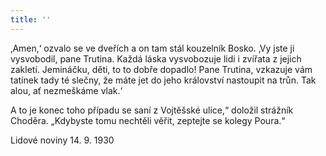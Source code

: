 ```yaml
---
title: ''
---
```


‚Amen,‘ ozvalo se ve dveřích a on tam stál kouzelník Bosko. ‚Vy jste ji vysvobodil, pane Trutina. Každá láska vysvobozuje lidi i zvířata z jejich zakletí. Jemináčku, děti, to to dobře dopadlo! Pane Trutina, vzkazuje vám tatínek tady té slečny, že máte jet do jeho království nastoupit na trůn. Tak alou, ať nezmeškáme vlak.‘

A to je konec toho případu se saní z Vojtěšské ulice,“ doložil strážník Choděra. „Kdybyste tomu nechtěli věřit, zeptejte se kolegy Poura.“

Lidové noviny 14. 9. 1930
